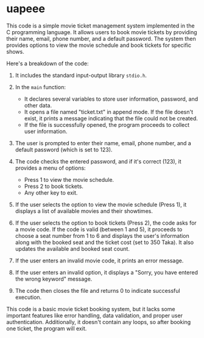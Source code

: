 # uapeee

This code is a simple movie ticket management system implemented in the C programming language. It allows users to book movie tickets by providing their name, email, phone number, and a default password. The system then provides options to view the movie schedule and book tickets for specific shows.

Here's a breakdown of the code:

1. It includes the standard input-output library `stdio.h`.

2. In the `main` function:
   - It declares several variables to store user information, password, and other data.
   - It opens a file named "ticket.txt" in append mode. If the file doesn't exist, it prints a message indicating that the file could not be created.
   - If the file is successfully opened, the program proceeds to collect user information.

3. The user is prompted to enter their name, email, phone number, and a default password (which is set to 123).

4. The code checks the entered password, and if it's correct (123), it provides a menu of options:
   - Press 1 to view the movie schedule.
   - Press 2 to book tickets.
   - Any other key to exit.

5. If the user selects the option to view the movie schedule (Press 1), it displays a list of available movies and their showtimes.

6. If the user selects the option to book tickets (Press 2), the code asks for a movie code. If the code is valid (between 1 and 5), it proceeds to choose a seat number from 1 to 6 and displays the user's information along with the booked seat and the ticket cost (set to 350 Taka). It also updates the available and booked seat count.

7. If the user enters an invalid movie code, it prints an error message.

8. If the user enters an invalid option, it displays a "Sorry, you have entered the wrong keyword" message.

9. The code then closes the file and returns 0 to indicate successful execution.

This code is a basic movie ticket booking system, but it lacks some important features like error handling, data validation, and proper user authentication. Additionally, it doesn't contain any loops, so after booking one ticket, the program will exit.
